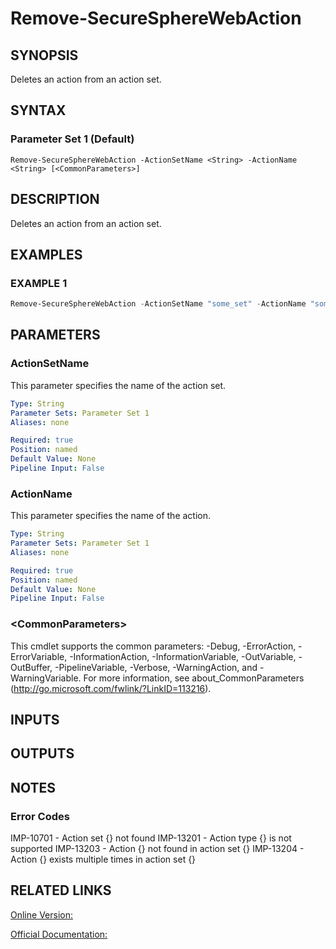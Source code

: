 ﻿# Remove-SecureSphereWebAction

## SYNOPSIS
Deletes an action from an action set.

## SYNTAX

### Parameter Set 1 (Default)
```
Remove-SecureSphereWebAction -ActionSetName <String> -ActionName <String> [<CommonParameters>]
```

## DESCRIPTION
Deletes an action from an action set.

## EXAMPLES

### EXAMPLE 1

```powershell
Remove-SecureSphereWebAction -ActionSetName "some_set" -ActionName "some_action"
```

## PARAMETERS

### ActionSetName
This parameter specifies the name of the action set.

```yaml
Type: String
Parameter Sets: Parameter Set 1
Aliases: none

Required: true
Position: named
Default Value: None
Pipeline Input: False
```

### ActionName
This parameter specifies the name of the action.

```yaml
Type: String
Parameter Sets: Parameter Set 1
Aliases: none

Required: true
Position: named
Default Value: None
Pipeline Input: False
```

### \<CommonParameters\>
This cmdlet supports the common parameters: -Debug, -ErrorAction, -ErrorVariable, -InformationAction, -InformationVariable, -OutVariable, -OutBuffer, -PipelineVariable, -Verbose, -WarningAction, and -WarningVariable. For more information, see about_CommonParameters (http://go.microsoft.com/fwlink/?LinkID=113216).

## INPUTS

## OUTPUTS

## NOTES

### Error Codes
IMP-10701 - Action set {} not found
IMP-13201 - Action type {} is not supported
IMP-13203 - Action {} not found in action set {}
IMP-13204 - Action {} exists multiple times in action set {}

## RELATED LINKS

[Online Version:](https://github.com/akshinmustafayev/SecureSpherePS/tree/master/Documentation)

[Official Documentation:](https://docs.imperva.com/bundle/v13.6-api-reference-guide/page/66914.htm)



